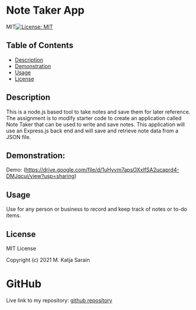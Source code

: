 # Note Taker App

MIT[![License: MIT](https://img.shields.io/badge/License-MIT-yellow.svg)](https://opensource.org/licenses/MIT) 
## Table of Contents
- [Description](#description)
- [Demonstration](#demonstration)
- [Usage](#usage)
- [License](#license)


## Description 
This is a node.js based tool to take notes and save them for later reference. The assignment is to modify starter code to create an application called Note Taker that can be used to write and save notes. This application will use an Express.js back end and will save and retrieve note data from a JSON file.

## Demonstration:
Demo: (https://drive.google.com/file/d/1uHyvm7apsOXxlfSA2ucaprd4-DMJqcui/view?usp=sharing)

## Usage
Use for any person or business to record and keep track of notes or to-do items.

## License
MIT License

Copyright (c) 2021 M. Katja Sarain

# GitHub

Live link to my repository: [github repository](https://github.com/MarSarain1919/Note-Taker)